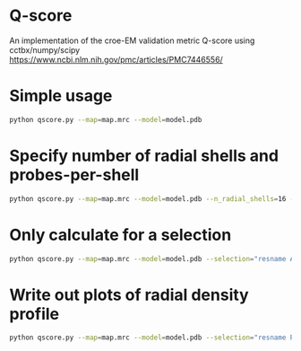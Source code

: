 # Q-score
An implementation of the croe-EM validation metric Q-score using cctbx/numpy/scipy
https://www.ncbi.nlm.nih.gov/pmc/articles/PMC7446556/

# Simple usage
```bash
python qscore.py --map=map.mrc --model=model.pdb
```
# Specify number of radial shells and probes-per-shell
```bash
python qscore.py --map=map.mrc --model=model.pdb --n_radial_shells=16 --n_probes_per_shell=8
```


# Only calculate for a selection
```bash
python qscore.py --map=map.mrc --model=model.pdb --selection="resname ALA"
```

# Write out plots of radial density profile
```bash
python qscore.py --map=map.mrc --model=model.pdb --selection="resname PTQ" --plots_file=plots.png
```
